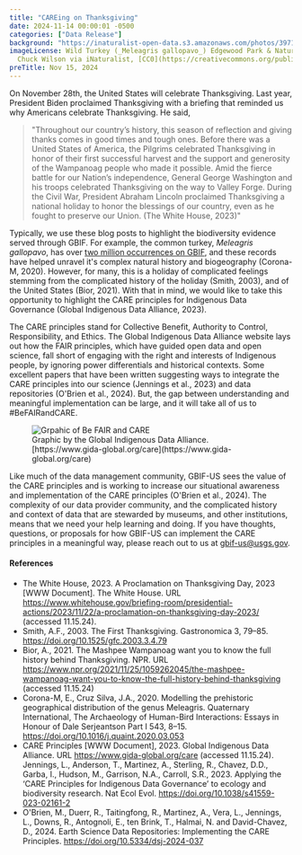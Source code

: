 ```yaml
---
title: "CAREing on Thanksgiving" 
date: 2024-11-14 00:00:01 -0500 
categories: ["Data Release"] 
background: "https://inaturalist-open-data.s3.amazonaws.com/photos/397193464/medium.jpg"
imageLicense: Wild Turkey (_Meleagris gallopavo_) Edgewood Park & Natural Preserve, Redwood City, CA, USA. by
  Chuck Wilson via iNaturalist, [CC0](https://creativecommons.org/publicdomain/zero/1.0/)
preTitle: Nov 15, 2024
---
```


On November 28th, the United States will celebrate Thanksgiving. Last year, President Biden proclaimed Thanksgiving with a briefing that reminded us why Americans celebrate Thanksgiving. He said, 

> "Throughout our country’s history, this season of reflection and giving thanks comes in good times and tough ones.  Before there was a United States of America, the Pilgrims celebrated Thanksgiving in honor of their first successful harvest and the support and generosity of the Wampanoag people who made it possible.  Amid the fierce battle for our Nation’s independence, General George Washington and his troops celebrated Thanksgiving on the way to Valley Forge.  During the Civil War, President Abraham Lincoln proclaimed Thanksgiving a national holiday to honor the blessings of our country, even as he fought to preserve our Union. (The White House, 2023)"

Typically, we use these blog posts to highlight the biodiversity evidence served through GBIF. For example, the common turkey, _Meleagris gallopavo_, has over [two million occurrences on GBIF](https://www.gbif.org/species/9606290), and these records have helped unravel it's complex natural history and biogeography (Corona-M, 2020).  However, for many, this is a holiday of complicated feelings stemming from the complicated history of the holiday (Smith, 2003), and of the United States (Bior, 2021). With that in mind, we would like to take this opportunity to highlight the CARE principles for Indigenous Data Governance (Global Indigenous Data Alliance, 2023). 

The CARE principles stand for Collective Benefit, Authority to Control, Responsibility, and Ethics. The Global Indigenous Data Alliance website lays out how the FAIR principles, which have guided open data and open science, fall short of engaging with the right and interests of Indigenous people, by ignoring power differentials and historical contexts. Some excellent papers that have been written suggesting ways to integrate the CARE principles into our science (Jennings et al., 2023) and data repositories (O'Brien et al., 2024). But, the gap between understanding and meaningful implementation can be large, and it will take all of us to #BeFAIRandCARE.

<figure>
  <img src="https://images.squarespace-cdn.com/content/v1/5d3799de845604000199cd24/1567592451970-2R8XFL670QNMAGDRV7ED/Be+FAIR+and+CARE.png?format=2500w" alt="Grpahic of Be FAIR and CARE"/>
  <figcaption>Graphic by the Global Indigenous Data Alliance. [https://www.gida-global.org/care](https://www.gida-global.org/care)</figcaption>
</figure>

Like much of the data management community, GBIF-US sees the value of the CARE principles and is working to increase our situational awareness and implementation of the CARE principles (O'Brien et al., 2024). The complexity of our data provider community, and the complicated history and context of data that are stewarded by museums, and other institutions, means that we need your help learning and doing.  If you have thoughts, questions, or proposals for how GBIF-US can implement the CARE principles in a meaningful way, please reach out to us at gbif-us@usgs.gov.
	
#### References

- The White House, 2023. A Proclamation on Thanksgiving Day, 2023 [WWW Document]. The White House. URL https://www.whitehouse.gov/briefing-room/presidential-actions/2023/11/22/a-proclamation-on-thanksgiving-day-2023/ (accessed 11.15.24).
- Smith, A.F., 2003. The First Thanksgiving. Gastronomica 3, 79–85. https://doi.org/10.1525/gfc.2003.3.4.79
- Bior, A., 2021. The Mashpee Wampanoag want you to know the full history behind Thanksgiving. NPR. URL https://www.npr.org/2021/11/25/1059262045/the-mashpee-wampanoag-want-you-to-know-the-full-history-behind-thanksgiving (accessed 11.15.24)
- Corona-M, E., Cruz Silva, J.A., 2020. Modelling the prehistoric geographical distribution of the genus Meleagris. Quaternary International, The Archaeology of Human-Bird Interactions: Essays in Honour of Dale Serjeantson Part I 543, 8–15. https://doi.org/10.1016/j.quaint.2020.03.053
- CARE Principles [WWW Document], 2023. Global Indigenous Data Alliance. URL https://www.gida-global.org/care (accessed 11.15.24).
Jennings, L., Anderson, T., Martinez, A., Sterling, R., Chavez, D.D., Garba, I., Hudson, M., Garrison, N.A., Carroll, S.R., 2023. Applying the ‘CARE Principles for Indigenous Data Governance’ to ecology and biodiversity research. Nat Ecol Evol. https://doi.org/10.1038/s41559-023-02161-2
- O'Brien, M., Duerr, R., Taitingfong, R., Martinez, A., Vera, L., Jennings, L., Downs, R., Antognoli, E., ten Brink, T., Halmai, N. and David-Chavez, D., 2024. Earth Science Data Repositories: Implementing the CARE Principles. https://doi.org/10.5334/dsj-2024-037


